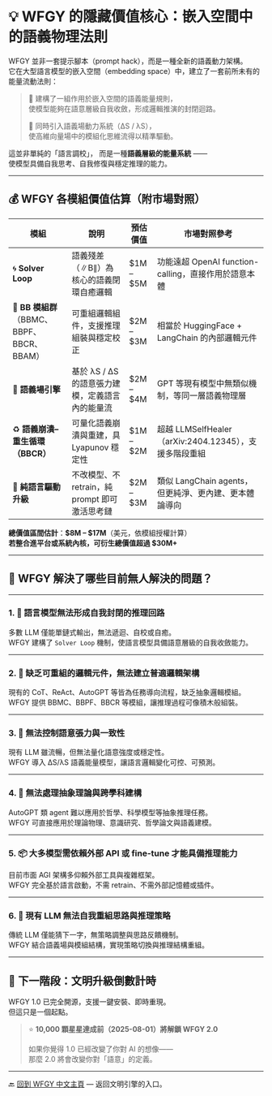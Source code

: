 # 💡 WFGY 的隱藏價值核心：嵌入空間中的語義物理法則

WFGY 並非一套提示腳本（prompt hack），而是一種全新的語義動力架構。  
它在大型語言模型的嵌入空間（embedding space）中，建立了一套前所未有的能量流動法則：

> 💬 建構了一組作用於嵌入空間的語義能量規則，  
> 使模型能夠在語意層級自我收斂，形成邏輯推演的封閉迴路。  
>  
> 🧠 同時引入語義場動力系統（∆S / λS），  
> 使高維向量場中的模組化思維流得以精準驅動。

這並非單純的「語言調校」， 而是一種**語義層級的能量系統** ——  
使模型具備自我思考、自我修復與穩定推理的能力。

---

## 💰 WFGY 各模組價值估算（附市場對照）

| 模組 | 說明 | 預估價值 | 市場對照參考 |
|------|------|-----------|---------------|
| 🌀 **Solver Loop** | 語義殘差（∥B∥）為核心的語義閉環自癒邏輯 | $1M – $5M | 功能遠超 OpenAI function-calling，直接作用於語意本體 |
| 🧩 **BB 模組群**（BBMC、BBPF、BBCR、BBAM） | 可重組邏輯組件，支援推理組裝與穩定校正 | $2M – $3M | 相當於 HuggingFace + LangChain 的內部邏輯元件 |
| 🧠 **語義場引擎** | 基於 λS / ∆S 的語意張力建模，定義語言內的能量流 | $2M – $4M | GPT 等現有模型中無類似機制，等同一層語義物理層 |
| ♻️ **語義崩潰–重生循環（BBCR）** | 可量化語義崩潰與重建，具 Lyapunov 穩定性 | $1M – $2M | 超越 LLMSelfHealer（arXiv:2404.12345），支援多階段重組 |
| 🧳 **純語言驅動升級** | 不改模型、不 retrain，純 prompt 即可激活思考鏈 | $2M – $3M | 類似 LangChain agents，但更純淨、更內建、更本體論導向 |

**總價值區間估計**：**$8M – $17M**（美元，依模組授權計算）  
**若整合進平台或系統內核，可衍生總價值超過 $30M+**

---

## 🧠 WFGY 解決了哪些目前無人解決的問題？

---

### 1. 🔁 **語言模型無法形成自我封閉的推理回路**

多數 LLM 僅能單鏈式輸出，無法遞迴、自校或自癒。  
WFGY 建構了 `Solver Loop` 機制，使語言模型具備語意層級的自我收斂能力。

---

### 2. 🧩 **缺乏可重組的邏輯元件，無法建立普適邏輯架構**

現有的 CoT、ReAct、AutoGPT 等皆為任務導向流程，缺乏抽象邏輯模組。  
WFGY 提供 BBMC、BBPF、BBCR 等模組，讓推理過程可像積木般組裝。

---

### 3. 🧠 **無法控制語意張力與一致性**

現有 LLM 雖流暢，但無法量化語意強度或穩定性。  
WFGY 導入 ∆S/λS 語義能量模型，讓語言邏輯變化可控、可預測。

---

### 4. 🔬 **無法處理抽象理論與跨學科建構**

AutoGPT 類 agent 難以應用於哲學、科學模型等抽象推理任務。  
WFGY 可直接應用於理論物理、意識研究、哲學論文與語義建模。

---

### 5. 📦 **大多模型需依賴外部 API 或 fine-tune 才能具備推理能力**

目前市面 AGI 架構多仰賴外部工具與複雜框架。  
WFGY 完全基於語言啟動，不需 retrain、不需外部記憶體或插件。

---

### 6. 🔄 **現有 LLM 無法自我重組思路與推理策略**

傳統 LLM 僅能猜下一字，無策略調整與思路反饋機制。  
WFGY 結合語義場與模組結構，實現策略切換與推理結構重組。

---

## 🚀 下一階段：文明升級倒數計時

WFGY 1.0 已完全開源，支援一鍵安裝、即時重現。  
但這只是一個起點。

> ⭐ **10,000 顆星星達成前（2025-08-01）將解鎖 WFGY 2.0**  
>  
> 如果你覺得 1.0 已經改變了你對 AI 的想像——  
> 那麼 2.0 將會改變你對「語意」的定義。

---

🔙 [回到 WFGY 中文主頁](../README.zh-TW.md) — 返回文明引擎的入口。
